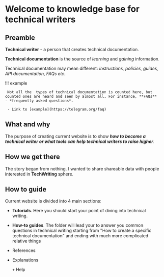 # Welcome to knowledge base for technical writers

## Preamble

**Technical writer** - a person that creates technical documentation. 

**Technical documentation** is the source of *learning* and *gaining* information.

Technical documentation may mean different: *instructions, policies, guides, API documentation, FAQs etc*.
    
!!! example

     Not all the  types of technical documentation is counted here, but counted ones are heard and seen by almost all. For instance, **FAQs** - *frequently asked questions*.

     - Link to [example](https://telegram.org/faq)


## What and why

The purpose of creating current website is to show 
***how to become a technical writer or what tools can help technical writers to raise higher***. 
     
## How we get there

The story began from nothing. I wanted to share shareable data with people interested in **TechWriting** sphere.

## How to guide

Current website is divided into 4 main sections:

- **Tutorials**. Here you should start your point of diving into technical writing.
- **How-to guides**. The folder will lead your to answer you common questions in technical writing starting from "How to create a specific technical documentation" and ending with much more complicated relative things
- References
- Explanations




  `+` Help



